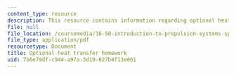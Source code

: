```yaml
---
content_type: resource
description: This resource contains information regarding optional heat transfer homework.
file: null
file_location: /coursemedia/16-50-introduction-to-propulsion-systems-spring-2012/7b6e79dfc944a97a3d19827b8f13e061_MIT16_50S12_hw_opt.pdf
file_type: application/pdf
resourcetype: Document
title: Optional heat transfer homework
uid: 7b6e79df-c944-a97a-3d19-827b8f13e061
---
```

